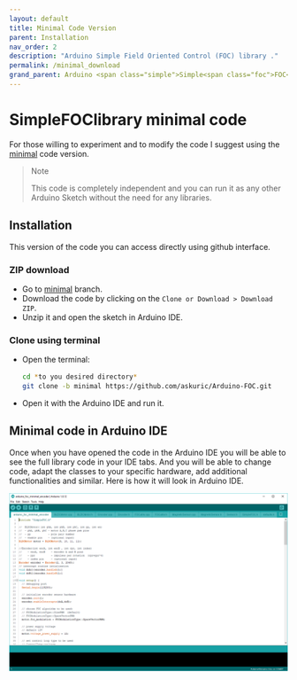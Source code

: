 ```yaml
---
layout: default
title: Minimal Code Version
parent: Installation
nav_order: 2
description: "Arduino Simple Field Oriented Control (FOC) library ."
permalink: /minimal_download
grand_parent: Arduino <span class="simple">Simple<span class="foc">FOC</span>library</span>
---
```


# <span class="simple">Simple<span class="foc">FOC</span>library</span> minimal code

For those willing to experiment and to modify the code I suggest using the [<i class="fa fa-code-fork"></i> minimal](https://github.com/askuric/Arduino-FOC/tree/minimal) code version. 
<blockquote class="info"><p class="heading">Note</p>This code is completely independent and you can run it as any other Arduino Sketch without the need for any libraries.</blockquote> 

## <i class="fa fa-github"></i>  Installation
This version of the code you can access directly using github interface.
### <i class="fa fa-download"></i> ZIP download 
- Go to [<i class="fa fa-code-fork"></i> minimal](https://github.com/askuric/Arduino-FOC/tree/minimal) branch. 
- Download the code by clicking on the `Clone or Download > Download ZIP`.
- Unzip it and open the sketch in Arduino IDE. 

### <i class="fa fa-terminal"></i> Clone using terminal 
- Open the terminal:
  ```sh
  cd *to you desired directory*
  git clone -b minimal https://github.com/askuric/Arduino-FOC.git
  ```
- Open it with the Arduino IDE and run it.

## <i class="fa fa-desktop"></i> Minimal code in Arduino IDE
Once when you have opened the code in the Arduino IDE you will be able to see the full library code in your IDE tabs. And you will be able to change code, adapt the classes to your specific hardware, add additional functionalities and similar.  Here is how it will look in Arduino IDE.
<p><img src="extras/Images/minimal.gif" class="width80"></p>
